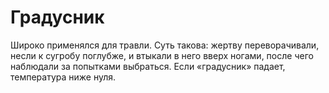 # Градусник

Широко применялся для травли. Суть такова: жертву переворачивали, несли к сугробу поглубже, и втыкали в него вверх ногами, после чего наблюдали за попытками выбраться. Если «градусник» падает, температура ниже нуля.
